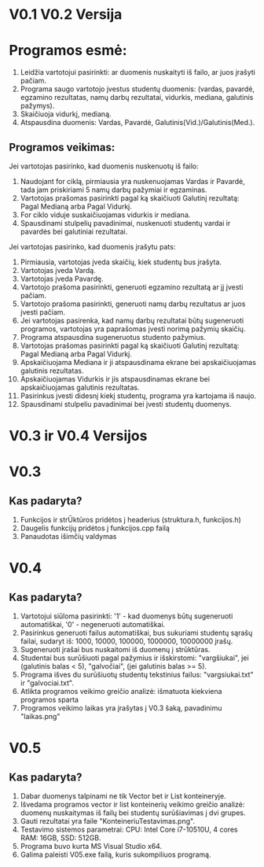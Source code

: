 # V0.1 V0.2 Versija

# Programos esmė:
1. Leidžia vartotojui pasirinkti: ar duomenis nuskaityti iš failo, ar juos įrašyti pačiam.
1. Programa saugo vartotojo įvestus studentų duomenis: (vardas, pavardė,
egzamino rezultatas, namų darbų rezultatai, vidurkis, mediana, galutinis pažymys).
2. Skaičiuoja vidurkį, medianą.
3. Atspausdina duomenis: Vardas, Pavardė, Galutinis(Vid.)/Galutinis(Med.).
## Programos veikimas:
Jei vartotojas pasirinko, kad duomenis nuskenuotų iš failo:
1. Naudojant for ciklą, pirmiausia yra nuskenuojamas Vardas ir Pavardė, tada jam priskiriami 5 namų darbų pažymiai ir egzaminas.
2. Vartotojas prašomas pasirinkti pagal ką skaičiuoti Galutinį rezultatą: Pagal Medianą arba Pagal Vidurkį.
3. For ciklo viduje suskaičiuojamas vidurkis ir mediana.
4. Spausdinami stulpelių pavadinimai, nuskenuoti studentų vardai ir pavardės bei galutiniai rezultatai.

Jei vartotojas pasirinko, kad duomenis įrašytu pats:
1. Pirmiausia, vartotojas įveda skaičių, kiek studentų bus įrašyta.
2. Vartotojas įveda Vardą.
3. Vartotojas įveda Pavardę.
4. Vartotojo prašoma pasirinkti, generuoti egzamino rezultatą ar jį įvesti pačiam.
5. Vartotojo prašoma pasirinkti, generuoti namų darbų rezultatus ar juos įvesti pačiam.
6. Jei vartotojas pasirenka, kad namų darbų rezultatai būtų sugeneruoti programos,
vartotojas yra paprašomas įvesti norimą pažymių skaičių.
7. Programa atspausdina sugeneruotus studento pažymius.
8. Vartotojas prašomas pasirinkti pagal ką skaičiuoti Galutinį rezultatą: Pagal Medianą arba Pagal Vidurkį.
9. Apskaičiuojama Mediana ir ji atspausdinama ekrane bei apskaičiuojamas galutinis rezultatas.
10. Apskaičiuojamas Vidurkis ir jis atspausdinamas ekrane bei apskaičiuojamas galutinis rezultatas.
11. Pasirinkus įvesti didesnį kiekį studentų, programa yra kartojama iš naujo.
12. Spausdinami stulpeliu pavadinimai bei įvesti studentų duomenys.

# V0.3 ir V0.4 Versijos

# V0.3
## Kas padaryta?
1. Funkcijos ir strŪktūros pridėtos į headerius (struktura.h, funkcijos.h)
2. Daugelis funkcijų pridėtos į funkcijos.cpp failą
3. Panaudotas išimčių valdymas
# V0.4
## Kas padaryta?
1. Vartotojui siūloma pasirinkti: '1' - kad duomenys būtų sugeneruoti automatiškai, '0' - negeneruoti automatiškai.
2. Pasirinkus generuoti failus automatiškai, bus sukuriami studentų sąrašų failai, sudaryt iš: 1000, 10000, 100000, 1000000, 10000000 įrašų.
3. Sugeneruoti įrašai bus nuskaitomi iš duomenų į strūktūras.
4. Studentai bus surūšiuoti pagal pažymius ir išskirstomi: "vargšiukai",  jei (galutinis balas < 5), "galvočiai", (jei galutinis balas >= 5).
5. Programa išves du surūšiuotų studentų tekstinius failus: "vargsiukai.txt" ir "galvociai.txt".
6. Atlikta programos veikimo greičio analizė: išmatuota kiekviena programos sparta
7. Programos veikimo laikas yra įrašytas į V0.3 šaką, pavadinimu "laikas.png"
# V0.5
## Kas padaryta?
1. Dabar duomenys talpinami ne tik Vector bet ir List konteineryje.
2. Išvedama programos vector ir list konteinerių veikimo greičio analizė: duomenų nuskaitymas iš failų bei studentų surūšiavimas į dvi grupes.
3. Gauti rezultatai yra faile "KonteineriuTestavimas.png".
4. Testavimo sistemos parametrai: CPU: Intel Core i7-10510U, 4 cores RAM: 16GB, SSD: 512GB.
5. Programa buvo kurta MS Visual Studio x64. 
6. Galima paleisti V05.exe failą, kuris sukompiliuos programą.
